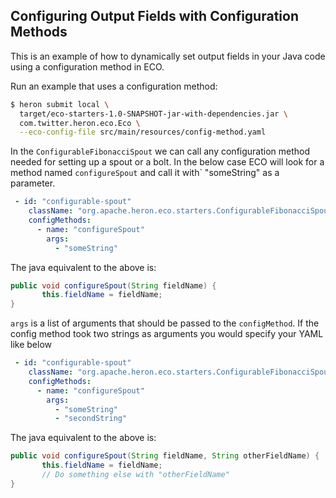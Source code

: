## Configuring Output Fields with Configuration Methods

This is an example of how to dynamically set output fields in your Java
code using a configuration method in ECO.

Run an example that uses a configuration method: 
```bash
$ heron submit local \
  target/eco-starters-1.0-SNAPSHOT-jar-with-dependencies.jar \
  com.twitter.heron.eco.Eco \
  --eco-config-file src/main/resources/config-method.yaml
```

In the `ConfigurableFibonacciSpout` we can call any configuration method needed
for setting up a spout or a bolt.  In the below case ECO will look for a method named
`configureSpout` and call it with` "someString" as a parameter.  

```yaml
 - id: "configurable-spout"
    className: "org.apache.heron.eco.starters.ConfigurableFibonacciSpout"
    configMethods:
      - name: "configureSpout"
        args:
          - "someString"
```

The java equivalent to the above is:

 ```java
public void configureSpout(String fieldName) {
        this.fieldName = fieldName;
}
```

`args` is a list of arguments that should be passed to the `configMethod`.  If the config
method took two strings as arguments you would specify your YAML like below

```yaml
 - id: "configurable-spout"
    className: "org.apache.heron.eco.starters.ConfigurableFibonacciSpout"
    configMethods:
      - name: "configureSpout"
        args:
          - "someString"
          - "secondString"
```

The java equivalent to  the above is:

 ```java
public void configureSpout(String fieldName, String otherFieldName) {
        this.fieldName = fieldName;
        // Do something else with "otherFieldName"
}
```
